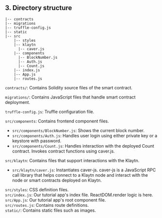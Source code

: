 ## 3. Directory structure <a id="3-directory-structure"></a>
```
|-- contracts
|-- migrations
|-- truffle-config.js
|-- static  
|-- src  
    |-- styles
    |-- klaytn
      |-- caver.js
    |-- components
      |-- BlockNumber.js
      |-- Auth.js
      |-- Count.js
    |-- index.js
    |-- App.js
    |-- routes.js
```

`contracts/`: Contains Solidity source files of the smart contract.

`migrations/`: Contains JavaScript files that handle smart contract deployment.

`truffle-config.js`: Truffle configuration file.


`src/components`: Contains frontend component files.
* `src/components/BlockNumber.js`: Shows the current block number.
* `src/components/Auth.js`: Handles user login using either private key or a keystore with password.
* `src/components/Count.js`: Handles interaction with the deployed Count contract. Invokes contract functions using caver.js.

`src/klaytn`: Contains files that support interactions with the Klaytn.
* `src/klaytn/caver.js`: Instantiates caver-js. caver-js is a JavaScript RPC call library that helps connect to a Klaytn node and interact with the node or smart contracts deployed on Klaytn.

`src/styles`: CSS definition files.  
`src/index.js`: Our tutorial app's index file. ReactDOM.render logic is here.  
`src/App.js`: Our tutorial app's root component file.  
`src/routes.js`: Contains route definitions.  
`static/`: Contains static files such as images.
